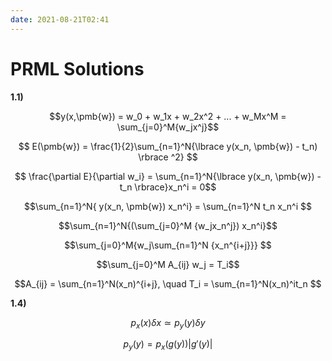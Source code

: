 ```yaml
---
date: 2021-08-21T02:41
---
```


# PRML Solutions

**1.1)**

$$y(x,\pmb{w}) = w_0 + w_1x + w_2x^2 + ... + w_Mx^M = \sum_{j=0}^M{w_jx^j}$$

$$ E(\pmb{w}) = \frac{1}{2}\sum_{n=1}^N{\lbrace y(x_n, \pmb{w}) - t_n) \rbrace ^2} $$

$$ \frac{\partial E}{\partial w_i} = \sum_{n=1}^N{\lbrace y(x_n, \pmb{w}) - t_n \rbrace}x_n^i  = 0$$

$$\sum_{n=1}^N{ y(x_n, \pmb{w}) x_n^i} = \sum_{n=1}^N t_n x_n^i  $$

$$\sum_{n=1}^N{(\sum_{j=0}^M {w_jx_n^j}) x_n^i}$$

$$\sum_{j=0}^M{w_j\sum_{n=1}^N {x_n^{i+j}}} $$

$$\sum_{j=0}^M A_{ij} w_j = T_i$$ 

$$A_{ij} = \sum_{n=1}^N(x_n)^{i+j}, \quad T_i = \sum_{n=1}^N(x_n)^it_n $$

**1.4)**

$$p_x(x)\delta x \simeq p_y(y) \delta y $$

$$ p_y(y) = p_x(g(y)) \vert g'(y) \vert $$



